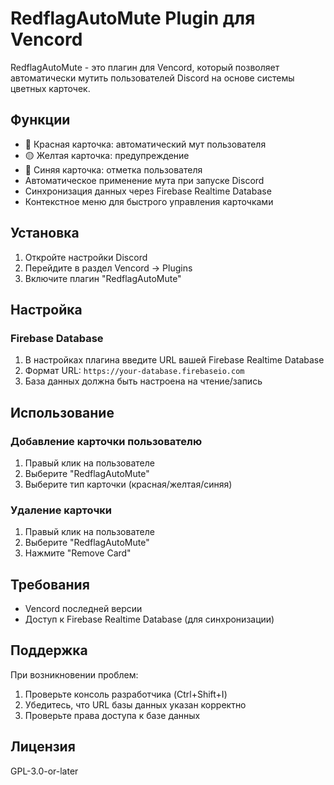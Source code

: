 # RedflagAutoMute Plugin для Vencord

RedflagAutoMute - это плагин для Vencord, который позволяет автоматически мутить пользователей Discord на основе системы цветных карточек.

## Функции

- 🔴 Красная карточка: автоматический мут пользователя
- 🟡 Желтая карточка: предупреждение
- 🔵 Синяя карточка: отметка пользователя
- Автоматическое применение мута при запуске Discord
- Синхронизация данных через Firebase Realtime Database
- Контекстное меню для быстрого управления карточками

## Установка

1. Откройте настройки Discord
2. Перейдите в раздел Vencord -> Plugins
3. Включите плагин "RedflagAutoMute"

## Настройка

### Firebase Database

1. В настройках плагина введите URL вашей Firebase Realtime Database
2. Формат URL: `https://your-database.firebaseio.com`
3. База данных должна быть настроена на чтение/запись

## Использование

### Добавление карточки пользователю
1. Правый клик на пользователе
2. Выберите "RedflagAutoMute"
3. Выберите тип карточки (красная/желтая/синяя)

### Удаление карточки
1. Правый клик на пользователе
2. Выберите "RedflagAutoMute"
3. Нажмите "Remove Card"

## Требования

- Vencord последней версии
- Доступ к Firebase Realtime Database (для синхронизации)

## Поддержка

При возникновении проблем:
1. Проверьте консоль разработчика (Ctrl+Shift+I)
2. Убедитесь, что URL базы данных указан корректно
3. Проверьте права доступа к базе данных

## Лицензия

GPL-3.0-or-later 
